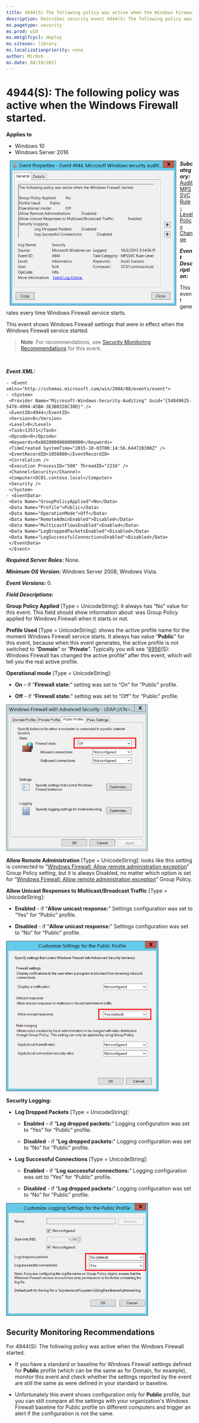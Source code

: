 ```yaml
---
title: 4944(S) The following policy was active when the Windows Firewall started. (Windows 10)
description: Describes security event 4944(S) The following policy was active when the Windows Firewall started.
ms.pagetype: security
ms.prod: w10
ms.mktglfcycl: deploy
ms.sitesec: library
ms.localizationpriority: none
author: Mir0sh
ms.date: 04/19/2017
---
```


# 4944(S): The following policy was active when the Windows Firewall started.

**Applies to**
-   Windows 10
-   Windows Server 2016


<img src="images/event-4944.png" alt="Event 4944 illustration" width="449" height="391" hspace="10" align="left" />

***Subcategory:***&nbsp;[Audit MPSSVC Rule-Level Policy Change](audit-mpssvc-rule-level-policy-change.md)

***Event Description:***

This event generates every time Windows Firewall service starts.

This event shows Windows Firewall settings that were in effect when the Windows Firewall service started.

> **Note**&nbsp;&nbsp;For recommendations, see [Security Monitoring Recommendations](#security-monitoring-recommendations) for this event.

<br clear="all">

***Event XML:***
```
- <Event xmlns="http://schemas.microsoft.com/win/2004/08/events/event">
- <System>
 <Provider Name="Microsoft-Windows-Security-Auditing" Guid="{54849625-5478-4994-A5BA-3E3B0328C30D}" /> 
 <EventID>4944</EventID> 
 <Version>0</Version> 
 <Level>0</Level> 
 <Task>13571</Task> 
 <Opcode>0</Opcode> 
 <Keywords>0x8020000000000000</Keywords> 
 <TimeCreated SystemTime="2015-10-03T00:14:56.644728300Z" /> 
 <EventRecordID>1050808</EventRecordID> 
 <Correlation /> 
 <Execution ProcessID="500" ThreadID="2216" /> 
 <Channel>Security</Channel> 
 <Computer>DC01.contoso.local</Computer> 
 <Security /> 
 </System>
- <EventData>
 <Data Name="GroupPolicyApplied">No</Data> 
 <Data Name="Profile">Public</Data> 
 <Data Name="OperationMode">Off</Data> 
 <Data Name="RemoteAdminEnabled">Disabled</Data> 
 <Data Name="MulticastFlowsEnabled">Enabled</Data> 
 <Data Name="LogDroppedPacketsEnabled">Disabled</Data> 
 <Data Name="LogSuccessfulConnectionsEnabled">Disabled</Data> 
 </EventData>
 </Event>

```

***Required Server Roles:*** None.

***Minimum OS Version:*** Windows Server 2008, Windows Vista.

***Event Versions:*** 0.

***Field Descriptions:***

**Group Policy Applied** \[Type = UnicodeString\]: it always has “No” value for this event. This field should show information about: was Group Policy applied for Windows Firewall when it starts or not.

**Profile Used** \[Type = UnicodeString\]: shows the active profile name for the moment Windows Firewall service starts. It always has value “**Public**” for this event, because when this event generates, the active profile is not switched to “**Domain**” or “**Private**”. Typically you will see “[4956](event-4956.md)(S): Windows Firewall has changed the active profile” after this event, which will tell you the real active profile.

**Operational mode** \[Type = UnicodeString\]:

-   **On** – if “**Firewall state:**” setting was set to “On” for “Public” profile.

-   **Off** - if “**Firewall state:**” setting was set to “Off” for “Public” profile.

<img src="images/windows-firewall-state-off.png" alt="Windows Firewall set to Off illustration" width="382" height="395" />

**Allow Remote Administration** \[Type = UnicodeString\]: looks like this setting is connected to ”[Windows Firewall: Allow remote administration exception](https://technet.microsoft.com/library/cc738900(v=ws.10).aspx)” Group Policy setting, but it is always Disabled, no matter which option is set for “[Windows Firewall: Allow remote administration exception](https://technet.microsoft.com/library/cc738900(v=ws.10).aspx)” Group Policy.

**Allow Unicast Responses to Multicast/Broadcast Traffic** \[Type = UnicodeString\]:

-   **Enabled** - if “**Allow unicast response:**” Settings configuration was set to “Yes” for “Public” profile.

-   **Disabled** - if “**Allow unicast response:**” Settings configuration was set to “No” for “Public” profile.

<img src="images/firewall-settings-public-profile.png" alt="Firewall Settings, Public Profile illustration" width="411" height="405" />

**Security Logging:**

-   **Log Dropped Packets** \[Type = UnicodeString\]:

    -   **Enabled** – if “**Log dropped packets:**” Logging configuration was set to “Yes” for “Public” profile.

    -   **Disabled** - if “**Log dropped packets:**” Logging configuration was set to “No” for “Public” profile.

-   **Log Successful Connections** \[Type = UnicodeString\]:

    -   **Enabled** - if “**Log successful connections:**” Logging configuration was set to “Yes” for “Public” profile.

    -   **Disabled** - if “**Log dropped packets:**” Logging configuration was set to “No” for “Public” profile.

<img src="images/logging-settings-public-profile.png" alt="Logging Settings, Public Profile illustration" width="383" height="304" />

## Security Monitoring Recommendations

For 4944(S): The following policy was active when the Windows Firewall started.

-   If you have a standard or baseline for Windows Firewall settings defined for **Public** profile (which can be the same as for Domain, for example), monitor this event and check whether the settings reported by the event are still the same as were defined in your standard or baseline.

-   Unfortunately this event shows configuration only for **Public** profile, but you can still compare all the settings with your organization's Windows Firewall baseline for Public profile on different computers and trigger an alert if the configuration is not the same.

